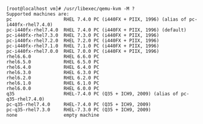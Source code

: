     [root@localhost vm]# /usr/libexec/qemu-kvm -M ?
    Supported machines are:
    pc                   RHEL 7.4.0 PC (i440FX + PIIX, 1996) (alias of pc-i440fx-rhel7.4.0)
    pc-i440fx-rhel7.4.0  RHEL 7.4.0 PC (i440FX + PIIX, 1996) (default)
    pc-i440fx-rhel7.3.0  RHEL 7.3.0 PC (i440FX + PIIX, 1996)
    pc-i440fx-rhel7.2.0  RHEL 7.2.0 PC (i440FX + PIIX, 1996)
    pc-i440fx-rhel7.1.0  RHEL 7.1.0 PC (i440FX + PIIX, 1996)
    pc-i440fx-rhel7.0.0  RHEL 7.0.0 PC (i440FX + PIIX, 1996)
    rhel6.6.0            RHEL 6.6.0 PC
    rhel6.5.0            RHEL 6.5.0 PC
    rhel6.4.0            RHEL 6.4.0 PC
    rhel6.3.0            RHEL 6.3.0 PC
    rhel6.2.0            RHEL 6.2.0 PC
    rhel6.1.0            RHEL 6.1.0 PC
    rhel6.0.0            RHEL 6.0.0 PC
    q35                  RHEL-7.4.0 PC (Q35 + ICH9, 2009) (alias of pc-q35-rhel7.4.0)
    pc-q35-rhel7.4.0     RHEL-7.4.0 PC (Q35 + ICH9, 2009)
    pc-q35-rhel7.3.0     RHEL-7.3.0 PC (Q35 + ICH9, 2009)
    none                 empty machine